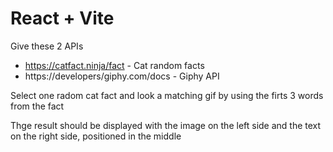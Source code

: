 # React + Vite

Give these 2 APIs
 - https://catfact.ninja/fact - Cat random facts
 - https://developers/giphy.com/docs - Giphy API

 
 Select one radom cat fact and look a matching gif by using the firts 3 words from the fact

 Thge result should be displayed with the image on the left side and the text on the right side, positioned in the middle

 